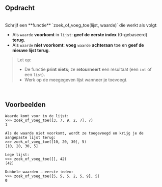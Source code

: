 ## Opdracht
<br>
Schrijf een **functie** `zoek_of_voeg_toe(lijst, waarde)` die werkt als volgt:

- Als `waarde` **voorkomt** in `lijst`: **geef de eerste index** (0-gebaseerd) **terug**.
- Als `waarde` **niet voorkomt**: **voeg** `waarde` **achteraan** toe en **geef de nieuwe lijst terug**.

> Let op:
> - De functie **print niets**; ze **retourneert** een resultaat (een `int` of een `list`).
> - Werk op de meegegeven lijst wanneer je toevoegt.

<br>

## Voorbeelden

    Waarde komt voor in de lijst:
    >>> zoek_of_voeg_toe([3, 7, 9, 2, 7], 7)  
    1  
    
    Als de waarde niet voorkomt, wordt ze toegevoegd en krijg je de aangepaste lijst terug:  
    >>> zoek_of_voeg_toe([10, 20, 30], 5)  
    [10, 20, 30, 5]  
    
    Lege lijst:  
    >>> zoek_of_voeg_toe([], 42)  
    [42]
    
    Dubbele waarden → eerste index:  
    >>> zoek_of_voeg_toe([5, 5, 5, 2, 5, 9], 5)  
    0
